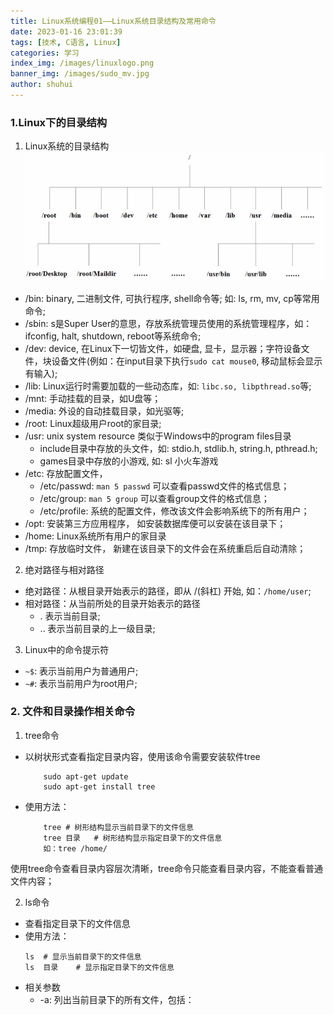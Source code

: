 ```yaml
---
title: Linux系统编程01——Linux系统目录结构及常用命令
date: 2023-01-16 23:01:39
tags: [技术, C语言, Linux]
categories: 学习
index_img: /images/linuxlogo.png
banner_img: /images/sudo_mv.jpg
author: shuhui
---
```

### 1.Linux下的目录结构
1. Linux系统的目录结构
![linux系统目录结构](./LinuxSys-01/01.png)
- /bin: binary, 二进制文件, 可执行程序, shell命令等; 如: ls, rm, mv, cp等常用命令;
- /sbin: s是Super User的意思，存放系统管理员使用的系统管理程序，如：ifconfig, halt, shutdown, reboot等系统命令;
- /dev: device, 在Linux下一切皆文件，如硬盘, 显卡，显示器；字符设备文件，块设备文件(例如：在input目录下执行`sudo cat mouse0`, 移动鼠标会显示有输入);
- /lib: Linux运行时需要加载的一些动态库，如: `libc.so, libpthread.so`等;
- /mnt: 手动挂载的目录，如U盘等；
- /media: 外设的自动挂载目录，如光驱等;
- /root: Linux超级用户root的家目录;
- /usr: unix system resource 类似于Windows中的program files目录
    - include目录中存放的头文件，如: stdio.h, stdlib.h, string.h, pthread.h;
    - games目录中存放的小游戏, 如: sl 小火车游戏
- /etc: 存放配置文件，
    - /etc/passwd: `man 5 passwd` 可以查看passwd文件的格式信息；
    - /etc/group: `man 5 group` 可以查看group文件的格式信息；
    - /etc/profile: 系统的配置文件，修改该文件会影响系统下的所有用户；
- /opt: 安装第三方应用程序， 如安装数据库便可以安装在该目录下；
- /home: Linux系统所有用户的家目录
- /tmp: 存放临时文件， 新建在该目录下的文件会在系统重启后自动清除；

2. 绝对路径与相对路径
- 绝对路径：从根目录开始表示的路径，即从 /(斜杠) 开始, 如：`/home/user`;
- 相对路径：从当前所处的目录开始表示的路径
    - . 表示当前目录;
    - .. 表示当前目录的上一级目录;

3. Linux中的命令提示符
- `~$`: 表示当前用户为普通用户;
- `~#`: 表示当前用户为root用户;

### 2. 文件和目录操作相关命令
1. tree命令
- 以树状形式查看指定目录内容，使用该命令需要安装软件tree
    ```./bash
        sudo apt-get update
        sudo apt-get install tree
    ```
- 使用方法：
    ```
        tree # 树形结构显示当前目录下的文件信息
        tree 目录   # 树形结构显示指定目录下的文件信息
        如：tree /home/
    ```
使用tree命令查看目录内容层次清晰，tree命令只能查看目录内容，不能查看普通文件内容；

2. ls命令
- 查看指定目录下的文件信息
- 使用方法：
    ```
    ls  # 显示当前目录下的文件信息
    ls  目录    # 显示指定目录下的文件信息
    ```
- 相关参数
    - -a: 列出当前目录下的所有文件，包括：
    